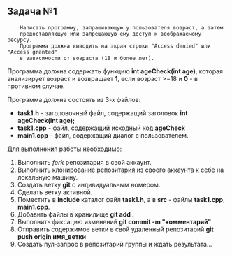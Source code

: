 

## Задача №1

```
    Написать программу, запрашивающую у пользователя возраст, а затем
    предоставляющую или запрещающую ему доступ к воображаемому ресурсу.
    Программа должна выводить на экран строки "Access denied" или "Access granted"
    в зависимости от возраста (18 и более лет).
```

Программа должна содержать функцию **int ageCheck(int age)**, которая анализирует возраст
и возвращает **1**, если возраст >=18 и **0** - в противном случае.

Программа должна состоять из 3-х файлов:

- **task1.h** - заголовочный файл, содержащий заголовок **int ageCheck(int age);**
- **task1.cpp** - файл, содержащий исходный код **ageCheck**
- **main1.cpp** - файл, содержащий диалог с пользователем.

Для выполнения работы необходимо:
1. Выполнить *fork* репозитария в свой аккаунт.
1. Выполнить клонирование репозитария из своего аккаунта к себе на локальную машину.
1. Создать ветку **git** с индивидуальным номером.
1. Сделать ветку активной.
1. Поместить в **include** каталог файл **task1.h**, а в **src** - файлы **task1.cpp**, **main1.cpp**.
1. Добавить файлы в хранилище **git add .**
1. Выполнить фиксацию изменений **git commit -m "комментарий"**
1. Отправить содержимое ветки в свой удаленный репозитарий **git push origin имя_ветки**
1. Создать пул-запрос в репозитарий группы и ждать результата...
